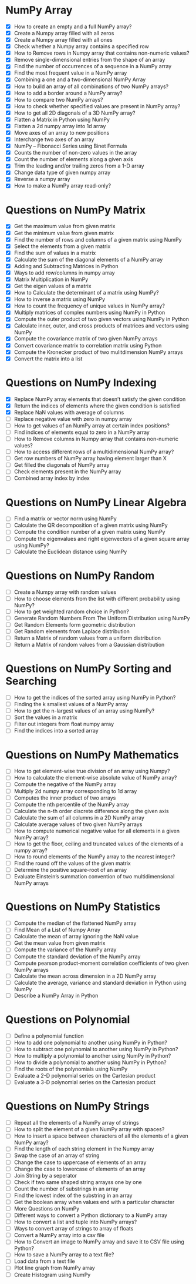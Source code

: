 # NumPy Array
- [x] How to create an empty and a full NumPy array?
- [x] Create a Numpy array filled with all zeros
- [x] Create a Numpy array filled with all ones
- [x] Check whether a Numpy array contains a specified row
- [x] How to Remove rows in Numpy array that contains non-numeric values?
- [x] Remove single-dimensional entries from the shape of an array
- [x] Find the number of occurrences of a sequence in a NumPy array
- [x] Find the most frequent value in a NumPy array
- [x] Combining a one and a two-dimensional NumPy Array
- [x] How to build an array of all combinations of two NumPy arrays?
- [x] How to add a border around a NumPy array?
- [x] How to compare two NumPy arrays?
- [x] How to check whether specified values are present in NumPy array?
- [x] How to get all 2D diagonals of a 3D NumPy array?
- [x] Flatten a Matrix in Python using NumPy
- [x] Flatten a 2d numpy array into 1d array
- [x] Move axes of an array to new positions
- [x] Interchange two axes of an array
- [x] NumPy – Fibonacci Series using Binet Formula
- [x] Counts the number of non-zero values in the array
- [x] Count the number of elements along a given axis
- [x] Trim the leading and/or trailing zeros from a 1-D array
- [x] Change data type of given numpy array
- [x] Reverse a numpy array
- [x] How to make a NumPy array read-only?

# Questions on NumPy Matrix
- [x] Get the maximum value from given matrix
- [x] Get the minimum value from given matrix
- [x] Find the number of rows and columns of a given matrix using NumPy
- [x] Select the elements from a given matrix
- [x] Find the sum of values in a matrix
- [x] Calculate the sum of the diagonal elements of a NumPy array
- [x] Adding and Subtracting Matrices in Python
- [x] Ways to add row/columns in numpy array
- [x] Matrix Multiplication in NumPy
- [x] Get the eigen values of a matrix
- [x] How to Calculate the determinant of a matrix using NumPy?
- [x] How to inverse a matrix using NumPy
- [x] How to count the frequency of unique values in NumPy array?
- [x] Multiply matrices of complex numbers using NumPy in Python
- [x] Compute the outer product of two given vectors using NumPy in Python
- [x] Calculate inner, outer, and cross products of matrices and vectors using NumPy
- [x] Compute the covariance matrix of two given NumPy arrays
- [x] Convert covariance matrix to correlation matrix using Python
- [x] Compute the Kronecker product of two mulitdimension NumPy arrays
- [x] Convert the matrix into a list

# Questions on NumPy Indexing
- [x] Replace NumPy array elements that doesn’t satisfy the given condition
- [x] Return the indices of elements where the given condition is satisfied
- [x] Replace NaN values with average of columns
- [ ] Replace negative value with zero in numpy array
- [ ] How to get values of an NumPy array at certain index positions?
- [ ] Find indices of elements equal to zero in a NumPy array
- [ ] How to Remove columns in Numpy array that contains non-numeric values?
- [ ] How to access different rows of a multidimensional NumPy array?
- [ ] Get row numbers of NumPy array having element larger than X
- [ ] Get filled the diagonals of NumPy array
- [ ] Check elements present in the NumPy array
- [ ] Combined array index by index

# Questions on NumPy Linear Algebra
- [ ] Find a matrix or vector norm using NumPy
- [ ] Calculate the QR decomposition of a given matrix using NumPy
- [ ] Compute the condition number of a given matrix using NumPy
- [ ] Compute the eigenvalues and right eigenvectors of a given square array using NumPy?
- [ ] Calculate the Euclidean distance using NumPy

# Questions on NumPy Random
- [ ] Create a Numpy array with random values
- [ ] How to choose elements from the list with different probability using NumPy?
- [ ] How to get weighted random choice in Python?
- [ ] Generate Random Numbers From The Uniform Distribution using NumPy
- [ ] Get Random Elements form geometric distribution
- [ ] Get Random elements from Laplace distribution
- [ ] Return a Matrix of random values from a uniform distribution
- [ ] Return a Matrix of random values from a Gaussian distribution

# Questions on NumPy Sorting and Searching
- [ ] How to get the indices of the sorted array using NumPy in Python?
- [ ] Finding the k smallest values of a NumPy array
- [ ] How to get the n-largest values of an array using NumPy?
- [ ] Sort the values in a matrix
- [ ] Filter out integers from float numpy array
- [ ] Find the indices into a sorted array

# Questions on NumPy Mathematics
- [ ] How to get element-wise true division of an array using Numpy?
- [ ] How to calculate the element-wise absolute value of NumPy array?
- [ ] Compute the negative of the NumPy array
- [ ] Multiply 2d numpy array corresponding to 1d array
- [ ] Computes the inner product of two arrays
- [ ] Compute the nth percentile of the NumPy array
- [ ] Calculate the n-th order discrete difference along the given axis
- [ ] Calculate the sum of all columns in a 2D NumPy array
- [ ] Calculate average values of two given NumPy arrays
- [ ] How to compute numerical negative value for all elements in a given NumPy array?
- [ ] How to get the floor, ceiling and truncated values of the elements of a numpy array?
- [ ] How to round elements of the NumPy array to the nearest integer?
- [ ] Find the round off the values of the given matrix
- [ ] Determine the positive square-root of an array
- [ ] Evaluate Einstein’s summation convention of two multidimensional NumPy arrays

# Questions on NumPy Statistics
- [ ] Compute the median of the flattened NumPy array
- [ ] Find Mean of a List of Numpy Array
- [ ] Calculate the mean of array ignoring the NaN value
- [ ] Get the mean value from given matrix
- [ ] Compute the variance of the NumPy array
- [ ] Compute the standard deviation of the NumPy array
- [ ] Compute pearson product-moment correlation coefficients of two given NumPy arrays
- [ ] Calculate the mean across dimension in a 2D NumPy array
- [ ] Calculate the average, variance and standard deviation in Python using NumPy
- [ ] Describe a NumPy Array in Python

# Questions on Polynomial
- [ ] Define a polynomial function
- [ ] How to add one polynomial to another using NumPy in Python?
- [ ] How to subtract one polynomial to another using NumPy in Python?
- [ ] How to multiply a polynomial to another using NumPy in Python?
- [ ] How to divide a polynomial to another using NumPy in Python?
- [ ] Find the roots of the polynomials using NumPy
- [ ] Evaluate a 2-D polynomial series on the Cartesian product
- [ ] Evaluate a 3-D polynomial series on the Cartesian product

# Questions on NumPy Strings
- [ ] Repeat all the elements of a NumPy array of strings
- [ ] How to split the element of a given NumPy array with spaces?
- [ ] How to insert a space between characters of all the elements of a given NumPy array?
- [ ] Find the length of each string element in the Numpy array
- [ ] Swap the case of an array of string
- [ ] Change the case to uppercase of elements of an array
- [ ] Change the case to lowercase of elements of an array
- [ ] Join String by a seperator
- [ ] Check if two same shaped string arrayss one by one
- [ ] Count the number of substrings in an array
- [ ] Find the lowest index of the substring in an array
- [ ] Get the boolean array when values end with a particular character
- [ ] More Questions on NumPy
- [ ] Different ways to convert a Python dictionary to a NumPy array
- [ ] How to convert a list and tuple into NumPy arrays?
- [ ] Ways to convert array of strings to array of floats
- [ ] Convert a NumPy array into a csv file
- [ ] How to Convert an image to NumPy array and save it to CSV file using Python?
- [ ] How to save a NumPy array to a text file?
- [ ] Load data from a text file
- [ ] Plot line graph from NumPy array
- [ ] Create Histogram using NumPy